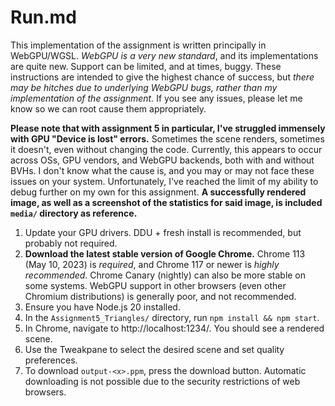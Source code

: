 # Run.md

This implementation of the assignment is written principally in WebGPU/WGSL. *WebGPU is a very new standard*, and its implementations are quite new. Support can be limited, and at times, buggy. These instructions are intended to give the highest chance of success, but *there may be hitches due to underlying WebGPU bugs, rather than my implementation of the assignment.* If you see any issues, please let me know so we can root cause them appropriately.

**Please note that with assignment 5 in particular, I've struggled immensely with GPU "Device is lost" errors.** Sometimes the scene renders, sometimes it doesn't, even without changing the code. Currently, this appears to occur across OSs, GPU vendors, and WebGPU backends, both with and without BVHs. I don't know what the cause is, and you may or may not face these issues on your system. Unfortunately, I've reached the limit of my ability to debug further on my own for this assignment. **A successfully rendered image, as well as a screenshot of the statistics for said image, is included `media/` directory as reference.**

1. Update your GPU drivers. DDU + fresh install is recommended, but probably not required.
2. **Download the latest stable version of Google Chrome.** Chrome 113 (May 10, 2023) is *required*, and Chrome 117 or newer is *highly recommended.* Chrome Canary (nightly) can also be more stable on some systems. WebGPU support in other browsers (even other Chromium distributions) is generally poor, and not recommended.
3. Ensure you have Node.js 20 installed.
4. In the `Assignment5_Triangles/` directory, run `npm install && npm start`.
5. In Chrome, navigate to http://localhost:1234/. You should see a rendered scene.
6. Use the Tweakpane to select the desired scene and set quality preferences.
7. To download `output-<x>.ppm`, press the download button. Automatic downloading is not possible due to the security restrictions of web browsers.